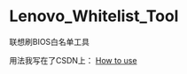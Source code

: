 # Lenovo_Whitelist_Tool
联想刷BIOS白名单工具

用法我写在了CSDN上：
[How to use](https://mp.csdn.net/mp_blog/creation/editor/126058812)
